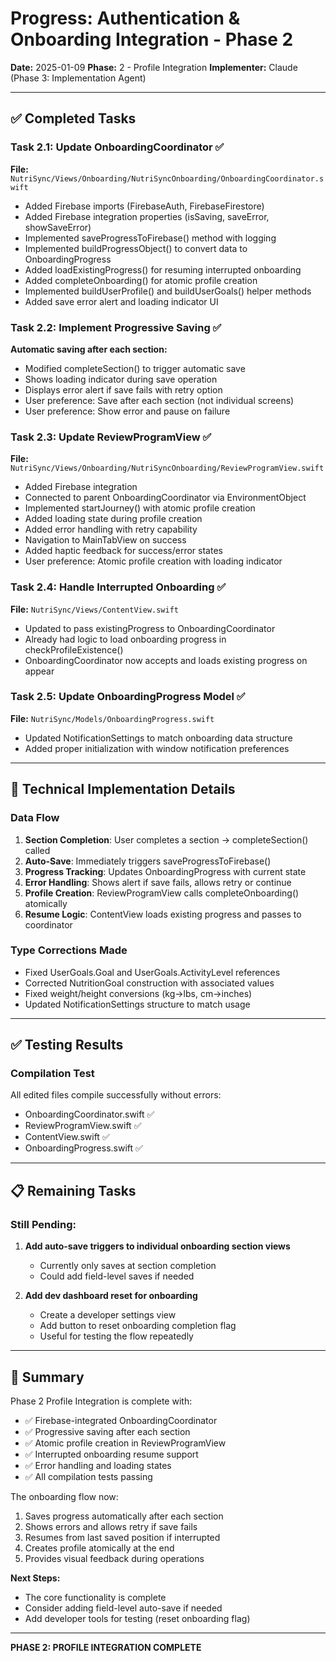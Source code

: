 # Progress: Authentication & Onboarding Integration - Phase 2

**Date:** 2025-01-09
**Phase:** 2 - Profile Integration
**Implementer:** Claude (Phase 3: Implementation Agent)

---

## ✅ Completed Tasks

### Task 2.1: Update OnboardingCoordinator ✅
**File:** `NutriSync/Views/Onboarding/NutriSyncOnboarding/OnboardingCoordinator.swift`
- Added Firebase imports (FirebaseAuth, FirebaseFirestore)
- Added Firebase integration properties (isSaving, saveError, showSaveError)
- Implemented saveProgressToFirebase() method with logging
- Implemented buildProgressObject() to convert data to OnboardingProgress
- Added loadExistingProgress() for resuming interrupted onboarding
- Added completeOnboarding() for atomic profile creation
- Implemented buildUserProfile() and buildUserGoals() helper methods
- Added save error alert and loading indicator UI

### Task 2.2: Implement Progressive Saving ✅
**Automatic saving after each section:**
- Modified completeSection() to trigger automatic save
- Shows loading indicator during save operation
- Displays error alert if save fails with retry option
- User preference: Save after each section (not individual screens)
- User preference: Show error and pause on failure

### Task 2.3: Update ReviewProgramView ✅
**File:** `NutriSync/Views/Onboarding/NutriSyncOnboarding/ReviewProgramView.swift`
- Added Firebase integration
- Connected to parent OnboardingCoordinator via EnvironmentObject
- Implemented startJourney() with atomic profile creation
- Added loading state during profile creation
- Added error handling with retry capability
- Navigation to MainTabView on success
- Added haptic feedback for success/error states
- User preference: Atomic profile creation with loading indicator

### Task 2.4: Handle Interrupted Onboarding ✅
**File:** `NutriSync/Views/ContentView.swift`
- Updated to pass existingProgress to OnboardingCoordinator
- Already had logic to load onboarding progress in checkProfileExistence()
- OnboardingCoordinator now accepts and loads existing progress on appear

### Task 2.5: Update OnboardingProgress Model ✅
**File:** `NutriSync/Models/OnboardingProgress.swift`
- Updated NotificationSettings to match onboarding data structure
- Added proper initialization with window notification preferences

---

## 🔧 Technical Implementation Details

### Data Flow
1. **Section Completion**: User completes a section → completeSection() called
2. **Auto-Save**: Immediately triggers saveProgressToFirebase()
3. **Progress Tracking**: Updates OnboardingProgress with current state
4. **Error Handling**: Shows alert if save fails, allows retry or continue
5. **Profile Creation**: ReviewProgramView calls completeOnboarding() atomically
6. **Resume Logic**: ContentView loads existing progress and passes to coordinator

### Type Corrections Made
- Fixed UserGoals.Goal and UserGoals.ActivityLevel references
- Corrected NutritionGoal construction with associated values
- Fixed weight/height conversions (kg→lbs, cm→inches)
- Updated NotificationSettings structure to match usage

---

## ✅ Testing Results

### Compilation Test
All edited files compile successfully without errors:
- OnboardingCoordinator.swift ✅
- ReviewProgramView.swift ✅
- ContentView.swift ✅
- OnboardingProgress.swift ✅

---

## 📋 Remaining Tasks

### Still Pending:
1. **Add auto-save triggers to individual onboarding section views** 
   - Currently only saves at section completion
   - Could add field-level saves if needed

2. **Add dev dashboard reset for onboarding**
   - Create a developer settings view
   - Add button to reset onboarding completion flag
   - Useful for testing the flow repeatedly

---

## 🚀 Summary

Phase 2 Profile Integration is complete with:
- ✅ Firebase-integrated OnboardingCoordinator
- ✅ Progressive saving after each section
- ✅ Atomic profile creation in ReviewProgramView
- ✅ Interrupted onboarding resume support
- ✅ Error handling and loading states
- ✅ All compilation tests passing

The onboarding flow now:
1. Saves progress automatically after each section
2. Shows errors and allows retry if save fails
3. Resumes from last saved position if interrupted
4. Creates profile atomically at the end
5. Provides visual feedback during operations

**Next Steps:**
- The core functionality is complete
- Consider adding field-level auto-save if needed
- Add developer tools for testing (reset onboarding flag)

---

**PHASE 2: PROFILE INTEGRATION COMPLETE**